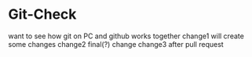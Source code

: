 # Git-Check
want to see how git on PC and github works together
change1 will create some changes
change2 final(?) change
change3 after pull request
